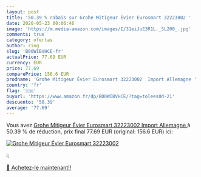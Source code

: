 ```yaml
---
layout: post
title: '50.39 % rabais sur Grohe Mitigeur Évier Eurosmart 32223002 '
date: 2020-05-23 00:06:46
image: 'https://m.media-amazon.com/images/I/31eiJuE3R1L._SL200_.jpg'
comments: true
category: ofertas
author: ring
slug: 'B00WIBVHCE-fr'
actualPrice: 77.69 EUR
currency: EUR
price: 77.69
comparePrice: 156.6 EUR
prodname: 'Grohe Mitigeur Évier Eurosmart 32223002  Import Allemagne '
country: 'fr'
flag: '🇫🇷'
buyurl: 'https://www.amazon.fr/dp/B00WIBVHCE/?tag=tolees0d-21'
descuento: '50.39'
average: '77.69'
---
```


Vous avez [Grohe Mitigeur Évier Eurosmart 32223002  Import Allemagne ](https://www.amazon.fr/dp/B00WIBVHCE/?tag=tolees0d-21)  à  50.39 % de réduction, prix final  77.69 EUR (original: 156.6 EUR) ici:

[![Grohe Mitigeur Évier Eurosmart 32223002 ](https://m.media-amazon.com/images/I/31eiJuE3R1L._SL200_.jpg)](https://www.amazon.fr/dp/B00WIBVHCE/?tag=tolees0d-21)

ℹ️:


[🛒 Achetez-le maintenant!!](https://www.amazon.fr/dp/B00WIBVHCE/?tag=tolees0d-21)
